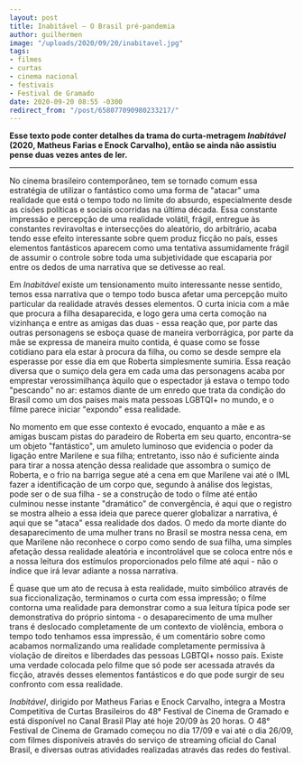 ```yaml
---
layout: post
title: Inabitável — O Brasil pré-pandemia
author: guilhermen
image: "/uploads/2020/09/20/inabitavel.jpg"
tags:
- filmes
- curtas
- cinema nacional
- festivais
- Festival de Gramado
date: 2020-09-20 08:55 -0300
redirect_from: "/post/658077090980233217/"
---
```

**Esse texto pode conter detalhes da trama do curta-metragem *Inabitável* (2020, Matheus Farias e Enock Carvalho), então se ainda não assistiu pense duas vezes antes de ler.**

***

No cinema brasileiro contemporâneo, tem se tornado comum essa estratégia de utilizar o fantástico como uma forma de "atacar" uma realidade que está o tempo todo no limite do absurdo, especialmente desde as cisões políticas e sociais ocorridas na última década. Essa constante impressão e percepção de uma realidade volátil, frágil, entregue às constantes reviravoltas e intersecções do aleatório, do arbitrário, acaba tendo esse efeito interessante sobre quem produz ficção no país, esses elementos fantásticos aparecem como uma tentativa assumidamente frágil de assumir o controle sobre toda uma subjetividade que escaparia por entre os dedos de uma narrativa que se detivesse ao real.

Em *Inabitável* existe um tensionamento muito interessante nesse sentido, temos essa narrativa que o tempo todo busca afetar uma percepção muito particular da realidade através desses elementos. O curta inicia com a mãe que procura a filha desaparecida, e logo gera uma certa comoção na vizinhança e entre as amigas das duas - essa reação que, por parte das outras personagens se esboça quase de maneira verborrágica, por parte da mãe se expressa de maneira muito contida, é quase como se fosse cotidiano para ela estar à procura da filha, ou como se desde sempre ela esperasse por esse dia em que Roberta simplesmente sumiria. Essa reação diversa que o sumiço dela gera em cada uma das personagens acaba por emprestar verossimilhança àquilo que o espectador já estava o tempo todo "pescando" no ar: estamos diante de um enredo que trata da condição do Brasil como um dos países mais mata pessoas LGBTQI+ no mundo, e o filme parece iniciar "expondo" essa realidade.

No momento em que esse contexto é evocado, enquanto a mãe e as amigas buscam pistas do paradeiro de Roberta em seu quarto, encontra-se um objeto "fantástico", um amuleto luminoso que evidencia o poder da ligação entre Marilene e sua filha; entretanto, isso não é suficiente ainda para tirar a nossa atenção dessa realidade que assombra o sumiço de Roberta, e o frio na barriga segue até a cena em que Marilene vai até o IML fazer a identificação de um corpo que, segundo à análise dos legistas, pode ser o de sua filha - se a construção de todo o filme até então culminou nesse instante "dramático" de convergência, é aqui que o registro se mostra alheio a essa ideia que parece querer globalizar a narrativa, é aqui que se "ataca" essa realidade dos dados. O medo da morte diante do desaparecimento de uma mulher trans no Brasil se mostra nessa cena, em que Marilene não reconhece o corpo como sendo de sua filha, uma simples afetação dessa realidade aleatória e incontrolável que se coloca entre nós e a nossa leitura dos estímulos proporcionados pelo filme até aqui - não o índice que irá levar adiante a nossa narrativa.

É quase que um ato de recusa à esta realidade, muito simbólico através de sua ficcionalização, terminamos o curta com essa impressão; o filme contorna uma realidade para demonstrar como a sua leitura típica pode ser demonstrativa do próprio sintoma - o desaparecimento de uma mulher trans é deslocado completamente de um contexto de violência, embora o tempo todo tenhamos essa impressão, é um comentário sobre como acabamos normalizando uma realidade completamente permissiva à violação de direitos e liberdades das pessoas LGBTQI+ nosso país. Existe uma verdade colocada pelo filme que só pode ser acessada através da ficção, através desses elementos fantásticos e do que pode surgir de seu confronto com essa realidade.

*Inabitável*, dirigido por Matheus Farias e Enock Carvalho, integra a Mostra Competitiva de Curtas Brasileiros do 48° Festival de Cinema de Gramado e está disponível no Canal Brasil Play até hoje 20/09 às 20 horas. O 48° Festival de Cinema de Gramado começou no dia 17/09 e vai até o dia 26/09, com filmes disponíveis através do serviço de streaming oficial do Canal Brasil, e diversas outras atividades realizadas através das redes do festival.

